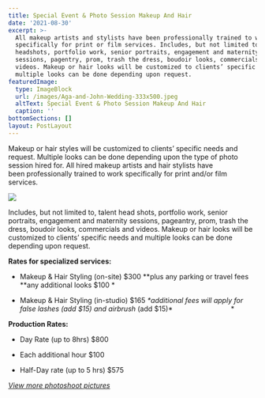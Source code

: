 ```yaml
---
title: Special Event & Photo Session Makeup And Hair
date: '2021-08-30'
excerpt: >-
  All makeup artists and stylists have been professionally trained to work
  specifically for print or film services. Includes, but not limited to, talent
  headshots, portfolio work, senior portraits, engagement and maternity
  sessions, pagentry, prom, trash the dress, boudoir looks, commercials and
  videos. Makeup or hair looks will be customized to clients’ specific needs and
  multiple looks can be done depending upon request.
featuredImage:
  type: ImageBlock
  url: /images/Aga-and-John-Wedding-333x500.jpeg
  altText: Special Event & Photo Session Makeup And Hair
  caption: ''
bottomSections: []
layout: PostLayout
---
```

Makeup or hair styles will be customized to clients’ specific needs and request. Multiple looks can be done depending upon the type of photo session hired for. All hired makeup artists and hair stylists have been professionally trained to work specifically for print and/or film services.

![](/images/Jeannine-Marie-Photography-0052TT-683x1024.png)

Includes, but not limited to, talent head shots, portfolio work, senior portraits, engagement and maternity sessions, pageantry, prom, trash the dress, boudoir looks, commercials and videos. Makeup or hair looks will be customized to clients’ specific needs and multiple looks can be done depending upon request.

**Rates for specialized services:**

*   Makeup & Hair Styling (on-site) $300 \**plus any parking or travel fees \*\*any additional looks $100 *

*   Makeup & Hair Styling (in-studio) $165 *\*additional fees will apply for false lashes (add $15) and airbrush* (add $15)*                              *

**Production Rates:**

*   Day Rate (up to 8hrs) $800

*   Each additional hour $100

*   Half-Day rate (up to 5 hrs) $575



[*View more photoshoot pictures*](https://www.twincitiesmakeup.com/photos/photoshoots/)

